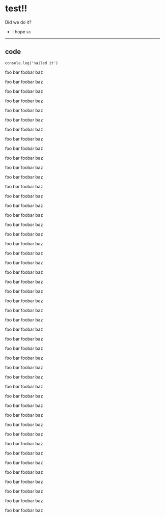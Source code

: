 # test!!
Did we do it?
- I hope `so`
---

## code

```
console.log('nailed it')
```



foo bar foobar baz 

foo bar foobar baz 

foo bar foobar baz 

foo bar foobar baz 

foo bar foobar baz 

foo bar foobar baz 

foo bar foobar baz 

foo bar foobar baz 

foo bar foobar baz 

foo bar foobar baz 

foo bar foobar baz 

foo bar foobar baz 

foo bar foobar baz 

foo bar foobar baz 

foo bar foobar baz 

foo bar foobar baz 

foo bar foobar baz 

foo bar foobar baz 

foo bar foobar baz 

foo bar foobar baz 

foo bar foobar baz 

foo bar foobar baz 

foo bar foobar baz 

foo bar foobar baz 

foo bar foobar baz 

foo bar foobar baz 

foo bar foobar baz 

foo bar foobar baz 

foo bar foobar baz 

foo bar foobar baz 

foo bar foobar baz 

foo bar foobar baz 

foo bar foobar baz 

foo bar foobar baz 

foo bar foobar baz 

foo bar foobar baz 

foo bar foobar baz 

foo bar foobar baz 

foo bar foobar baz 

foo bar foobar baz 

foo bar foobar baz 

foo bar foobar baz 

foo bar foobar baz 

foo bar foobar baz 

foo bar foobar baz 

foo bar foobar baz 

foo bar foobar baz 
